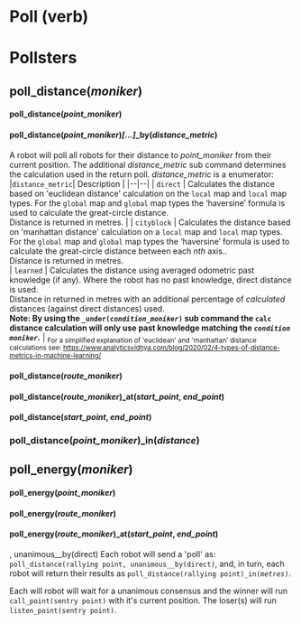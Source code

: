 # Poll (verb)

# Pollsters
## poll_distance(*moniker*)
#### poll_distance(*point_moniker*)
#### poll_distance(*point_moniker*)*[...]*_by(*distance_metric*)
A robot will poll all robots for their distance to *point_moniker* from their current position.  The additional *distance_metric* sub command determines the calculation used in the return poll. *distance_metric* is a enumerator:
|```distance_metric```| Description |
|--|--|
| ```direct``` | Calculates the distance based on 'euclidean distance' calculation on the ```local``` map and ```local``` map types.  For the ```global``` map and ```global``` map types the ‘haversine’ formula is used to calculate the great-circle distance.<br> Distance is returned in metres.   |
| ```cityblock``` | Calculates the distance based on 'manhattan distance' calculation on a  ```local``` map and ```local``` map types.  For the ```global``` map and ```global``` map types the ‘haversine’ formula is used to calculate the great-circle distance between each _nth_ axis..<br>Distance is returned in metres.   
| ```learned``` | Calculates the distance using averaged odometric past knowledge (if any).  Where the robot has no past knowledge, direct distance is used.<br>Distance in returned in metres with an additional percentage of _calculated_ distances (against direct distances) used.<br>**Note: By using the ```_under(```*```condition_moniker```*```)``` sub command the ```calc``` distance calculation will only use past knowledge matching the *```condition moniker```*.** |
<sub>For a simplified explanation of 'euclidean' and 'manhattan' distance calculations see:  https://www.analyticsvidhya.com/blog/2020/02/4-types-of-distance-metrics-in-machine-learning/</sub>

#### poll_distance(*route_moniker*)
#### poll_distance(*route_moniker*)_at(*start_point*, *end_point*)
#### poll_distance(*start_point*, *end_point*)

### poll_distance(*point_moniker*)_in(*distance*)

## poll_energy(*moniker*)
#### poll_energy(*point_moniker*)
#### poll_energy(*route_moniker*)
#### poll_energy(*route_moniker*)_at(*start_point*, *end_point*)


, unanimous__by(direct)
Each robot will send a 'poll' as: ```poll_distance(rallying point, unanimous__by(direct)```, and, in turn, each robot will return their results as ```poll_distance(rallying point)_in(```*```metres```*```)```.

Each will robot will wait for a unanimous consensus and the winner will run ```call_point(sentry point)``` with it's current position.  The loser(s) will run ```listen_point(sentry point)```.
